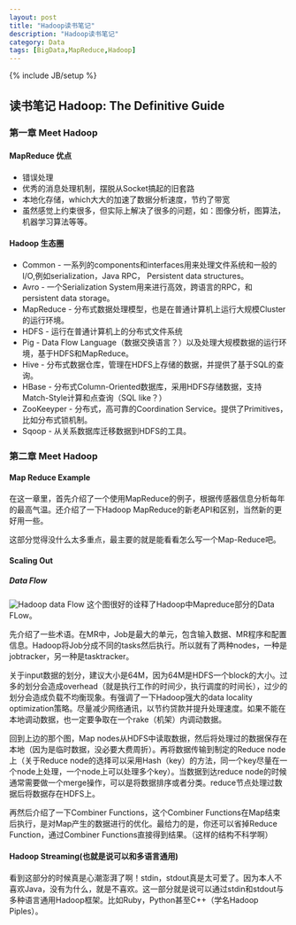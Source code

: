 ```yaml
---
layout: post
title: "Hadoop读书笔记"
description: "Hadoop读书笔记"
category: Data
tags: [BigData,MapReduce,Hadoop]
---
```

{% include JB/setup %}
## 读书笔记 Hadoop: The Definitive Guide

### 第一章 Meet Hadoop

#### MapReduce 优点

* 错误处理
* 优秀的消息处理机制，摆脱从Socket搞起的旧套路
* 本地化存储，which大大的加速了数据分析速度，节约了带宽
* 虽然感觉上约束很多，但实际上解决了很多的问题，如：图像分析，图算法，机器学习算法等等。

#### Hadoop 生态圈

* Common - 一系列的components和interfaces用来处理文件系统和一般的I/O,例如serialization，Java RPC， Persistent data structures。
* Avro - 一个Serialization System用来进行高效，跨语言的RPC，和persistent data storage。
* MapReduce - 分布式数据处理模型，也是在普通计算机上运行大规模Cluster的运行环境。
* HDFS - 运行在普通计算机上的分布式文件系统
* Pig - Data Flow Language（数据交换语言？）以及处理大规模数据的运行环境，基于HDFS和MapReduce。
* Hive - 分布式数据仓库，管理在HDFS上存储的数据，并提供了基于SQL的查询。
* HBase - 分布式Column-Oriented数据库，采用HDFS存储数据，支持Match-Style计算和点查询（SQL like？）
* ZooKeeyper - 分布式，高可靠的Coordination Service。提供了Primitives，比如分布式锁机制。
* Sqoop - 从关系数据库迁移数据到HDFS的工具。

### 第二章 Meet Hadoop
#### Map Reduce Example

在这一章里，首先介绍了一个使用MapReduce的例子，根据传感器信息分析每年的最高气温。还介绍了一下Hadoop MapReduce的新老API和区别，当然新的更好用一些。

这部分觉得没什么太多重点，最主要的就是能看看怎么写一个Map-Reduce吧。

#### Scaling Out
##### Data Flow

![Hadoop data Flow](http://autofei.files.wordpress.com/2010/06/2-3.png)
这个图很好的诠释了Hadoop中Mapreduce部分的Data FLow。

先介绍了一些术语。在MR中，Job是最大的单元，包含输入数据、MR程序和配置信息。Hadoop将Job分成不同的tasks然后执行。所以就有了两种nodes，一种是jobtracker，另一种是tasktracker。

关于input数据的划分，建议大小是64M，因为64M是HDFS一个block的大小。过多的划分会造成overhead（就是执行工作的时间少，执行调度的时间长），过少的划分会造成负载不均衡现象。有强调了一下Hadoop强大的data locality optimization策略。尽量减少网络通讯，以节约贷款并提升处理速度。如果不能在本地调动数据，也一定要争取在一个rake（机架）内调动数据。

回到上边的那个图，Map nodes从HDFS中读取数据，然后将处理过的数据保存在本地（因为是临时数据，没必要大费周折）。再将数据传输到制定的Reduce node上（关于Reduce node的选择可以采用Hash（key）的方法，同一个key尽量在一个node上处理，一个node上可以处理多个key）。当数据到达reduce node的时候通常需要做一个merge操作，可以是将数据排序或者分类。reduce节点处理过数据后将数据存在HDFS上。

再然后介绍了一下Combiner Functions，这个Combiner Functions在Map结束后执行，是对Map产生的数据进行的优化。最给力的是，你还可以省掉Reduce Function，通过Combiner Functions直接得到结果。（这样的结构不科学啊）

#### Hadoop Streaming(也就是说可以和多语言通用)
看到这部分的时候真是心潮澎湃了啊！stdin，stdout真是太可爱了。因为本人不喜欢Java，没有为什么，就是不喜欢。这一部分就是说可以通过stdin和stdout与多种语言通用Hadoop框架。比如Ruby，Python甚至C++（学名Hadoop Piples）。


